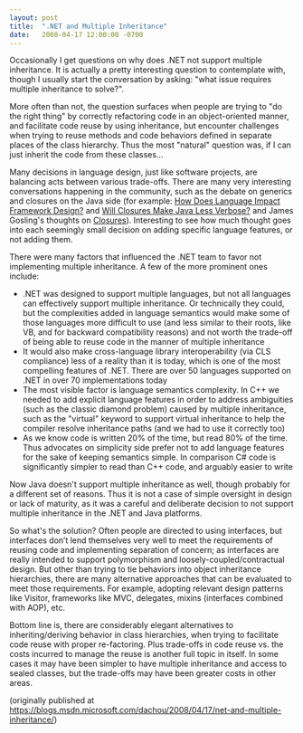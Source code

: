 ```yaml
---
layout: post
title:  ".NET and Multiple Inheritance"
date:   2008-04-17 12:00:00 -0700
---
```


Occasionally I get questions on why does .NET not support multiple inheritance. It is actually a pretty interesting question to contemplate with, though I usually start the conversation by asking: "what issue requires multiple inheritance to solve?".

More often than not, the question surfaces when people are trying to "do the right thing" by correctly refactoring code in an object-oriented manner, and facilitate code reuse by using inheritance, but encounter challenges when trying to reuse methods and code behaviors defined in separate places of the class hierarchy. Thus the most "natural" question was, if I can just inherit the code from these classes...

Many decisions in language design, just like software projects, are balancing acts between various trade-offs. There are many very interesting conversations happening in the community, such as the debate on generics and closures on the Java side (for example: [How Does Language Impact Framework Design?](http://www.artima.com/weblogs/viewpost.jsp?thread=222388) and [Will Closures Make Java Less Verbose?](http://www.artima.com/weblogs/viewpost.jsp?thread=227728) and James Gosling's thoughts on [Closures](http://blogs.sun.com/jag/entry/closures)). Interesting to see how much thought goes into each seemingly small decision on adding specific language features, or not adding them.

There were many factors that influenced the .NET team to favor not implementing multiple inheritance. A few of the more prominent ones include:

- .NET was designed to support multiple languages, but not all languages can effectively support multiple inheritance. Or technically they could, but the complexities added in language semantics would make some of those languages more difficult to use (and less similar to their roots, like VB, and for backward compatibility reasons) and not worth the trade-off of being able to reuse code in the manner of multiple inheritance 
- It would also make cross-language library interoperability (via CLS compliance) less of a reality than it is today, which is one of the most compelling features of .NET. There are over 50 languages supported on .NET in over 70 implementations today 
- The most visible factor is language semantics complexity. In C++ we needed to add explicit language features in order to address ambiguities (such as the classic diamond problem) caused by multiple inheritance, such as the "virtual" keyword to support virtual inheritance to help the compiler resolve inheritance paths (and we had to use it correctly too) 
- As we know code is written 20% of the time, but read 80% of the time. Thus advocates on simplicity side prefer not to add language features for the sake of keeping semantics simple. In comparison C# code is significantly simpler to read than C++ code, and arguably easier to write 

Now Java doesn't support multiple inheritance as well, though probably for a different set of reasons. Thus it is not a case of simple oversight in design or lack of maturity, as it was a careful and deliberate decision to not support multiple inheritance in the .NET and Java platforms.

So what's the solution? Often people are directed to using interfaces, but interfaces don’t lend themselves very well to meet the requirements of reusing code and implementing separation of concern; as interfaces are really intended to support polymorphism and loosely-coupled/contractual design. But other than trying to tie behaviors into object inheritance hierarchies, there are many alternative approaches that can be evaluated to meet those requirements. For example, adopting relevant design patterns like Visitor, frameworks like MVC, delegates, mixins (interfaces combined with AOP), etc.

Bottom line is, there are considerably elegant alternatives to inheriting/deriving behavior in class hierarchies, when trying to facilitate code reuse with proper re-factoring. Plus trade-offs in code reuse vs. the costs incurred to manage the reuse is another full topic in itself. In some cases it may have been simpler to have multiple inheritance and access to sealed classes, but the trade-offs may have been greater costs in other areas.

(originally published at <https://blogs.msdn.microsoft.com/dachou/2008/04/17/net-and-multiple-inheritance/>)
